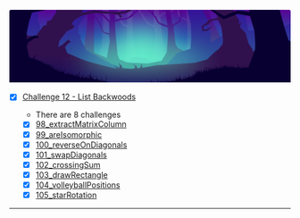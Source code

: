 ![arcade-core-12-list-backwoods](arcade-core-12-list-backwoods.png)

- [x] [Challenge 12 - List Backwoods]()

  - There are 8 challenges
  - [x] [98_extractMatrixColumn]()
  - [x] [99_areIsomorphic]()
  - [x] [100_reverseOnDiagonals]()
  - [x] [101_swapDiagonals]()
  - [x] [102_crossingSum]()
  - [x] [103_drawRectangle]()
  - [x] [104_volleyballPositions]()
  - [x] [105_starRotation]()

-------------









